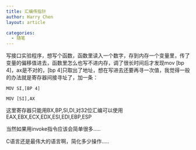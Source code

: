 ```yaml
---
title: 汇编传指针
author: Harry Chen
layout: article

categories:
  - 随笔
---
```


  写接口实验程序，想写个函数，函数里读入一个数字，存到内存一个变量里，传了变量的偏移值进去，函数里怎么也写不进内存，调了很长时间后才发现mov [bp 4]，ax是不对的，[bp 4]只取出了地址，想在写进去还要再寻一次值，我觉得一般的办法就是寄存器间接寻址了，加一条：

	MOV SI,[BP 4]

	MOV [SI],AX

  这里寄存器只能用BX,BP,SI,DI,对32位汇编可以使用EAX,EBX,ECX,EDX,ESI,EDI,EBP,ESP

  当然如果用invoke指令应该会简单很多…..

  C语言还是最伟大的语言啊，简化多少操作…..
